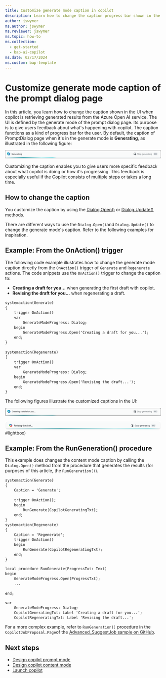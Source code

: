 ```yaml
---
title: Customize generate mode caption in copilot
description: Learn how to change the caption progress bar shown in the UI of the prompt dialog page in generate mode.
author: jswymer
ms.author: jswymer
ms.reviewer: jswymer
ms.topic: how-to
ms.collection:
  - get-started
  - bap-ai-copilot
ms.date: 02/17/2024
ms.custom: bap-template
---
```


# Customize generate mode caption of the prompt dialog page

In this article, you learn how to change the caption shown in the UI when copilot is retrieving generated results from the Azure Open AI service. The UI is defined by the generate mode of the prompt dialog page. Its purpose is to give users feedback about what's happening with copilot. The caption functions as a kind of progress bar for the user. By default, the caption of PromptDialog page when it's in the generate mode is **Generating**, as illustrated in the following figure:

[![Shows a screenshot of the default generate mode of the PromptDialog type page](media/promptdialog-generate-mode.png)](media/promptdialog-generate-mode.png#lightbox)

Customizing the caption enables you to give users more specific feedback about what copilot is doing or how it's progressing. This feedback is especially useful if the Copilot consists of multiple steps or takes a long time.

## How to change the caption

You customize the caption by using the [Dialog.Open()](methods-auto/dialog/dialog-open-method.md) or [Dialog.Update()](methods-auto/dialog/dialog-update-method.md) methods. 

There are different ways to use the `Dialog.Open()`and `Dialog.Update()` to change the generate mode's caption. Refer to the following examples for inspiration.

## Example: From the OnAction() trigger

The following code example illustrates how to change the generate mode caption directly from the `OnAction()` trigger of `Generate` and `Regenerate` actions. The code snippets use the `OnAction()` trigger to change the caption to:

- **Creating a draft for you...** when generating the first draft with copilot.
- **Revising the draft for you...** when regenerating a draft.

```al
systemaction(Generate)
{
    trigger OnAction()
    var
        GenerateModeProgress: Dialog;
    begin
        GenerateModeProgress.Open('Creating a draft for you...');
    end;
}

systemaction(Regenerate)
{
    trigger OnAction()
    var
        GenerateModeProgress: Dialog;
    begin
        GenerateModeProgress.Open('Revising the draft...');
    end;
}

```

The following figures illustrate the customized captions in the UI:

[![Shows a screenshot of the custom caption of generate mode in the UI](media/promptdialog-generate-mode-custom.png)](media/promptdialog-generate-mode-custom.png#lightbox)

[![Shows a screenshot of the revising custom caption of generate mode in the UI](media/generate-mode-caption-revising.png)](media/generate-mode-caption-revising.png)#lightbox)

## Example: From the RunGeneration() procedure

This example does changes the content mode caption by calling the `Dialog.Open()` method from the procedure that generates the results (for purposes of this article, the `RunGeneration()`). 

```al
systemaction(Generate)
{
    Caption = 'Generate';

    trigger OnAction();
    begin
        RunGenerate(CopilotGeneratingTxt);
    end;
}
systemaction(Regenerate)
{
    Caption = 'Regenerate';
    trigger OnAction()
    begin
        RunGenerate(CopilotRegeneratingTxt);
    end;
}
```

```al
local procedure RunGenerate(ProgressTxt: Text)
begin
    GenerateModeProgress.Open(ProgressTxt);
    ...

end;
```

```al
var
    GenerateModeProgress: Dialog;
    CopilotGeneratingTxt: Label 'Creating a draft for you...';
    CopilotRegeneratingTxt: Label 'Revising the draft...';
```

For a more complex example, refer to `RunGeneration()` procedure in the `CopilotJobProposal.Page`of the [Advanced_SuggestJob sample on GitHub](https://github.com/microsoft/BCTech/blob/002affcf1520a710c270257d6547e25a9a223e85/samples/AzureOpenAI/Advanced_SuggestJob/DescribeJob/CopilotJobProposal.Page.al).

## Next steps

- [Design copilot prompt mode](copilot-design-prompt-mode.md)
- [Design copilot content mode](copilot-design-content-mode.md)
- [Launch copilot](copilot-launch-experience.md) 
